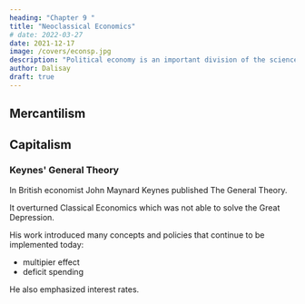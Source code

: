 ```yaml
---
heading: "Chapter 9 "
title: "Neoclassical Economics"
# date: 2022-03-27
date: 2021-12-17
image: /covers/econsp.jpg
description: "Political economy is an important division of the science of government. The object of government is the happiness of men, united in society"
author: Dalisay
draft: true
---
```



## Mercantilism 


## Capitalism


### Keynes' General Theory

In British economist John Maynard Keynes published The General Theory. 

It overturned Classical Economics which was not able to solve the Great Depression. 

His work introduced many concepts and policies that continue to be implemented today: 

- multipier effect
- deficit spending


He also emphasized interest rates. 